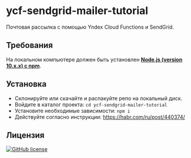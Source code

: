 # ycf-sendgrid-mailer-tutorial
Почтовая рассылка с помощью Yndex Cloud Functions и SendGrid.

## Требования
На локальном компьютере должен быть установлен [**Node.js (version 10.x.x) с npm**](https://nodejs.org/en/). 

## Установка
* Склонируйте или скачайте и распакуйте репо на локальный диск.
* Войдите в каталог проекта: `cd ycf-sendgrid-mailer-tutorial`
* Установите необходимые зависимости: `npm i`
* Действуйте согласно инструкции: https://habr.com/ru/post/440374/

## Лицензия
[![GitHub license](https://img.shields.io/github/license/stmike/ycf-sendgrid-mailer-tutorial)](https://github.com/stmike/ycf-sendgrid-mailer-tutorial/blob/master/LICENSE)
